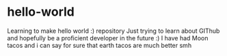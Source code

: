 # hello-world
Learning to make hello world :) repository
Just trying to learn about GIThub and hopefully be a proficient developer in the future :)
I have had Moon tacos and i can say for sure that earth tacos are much better smh

